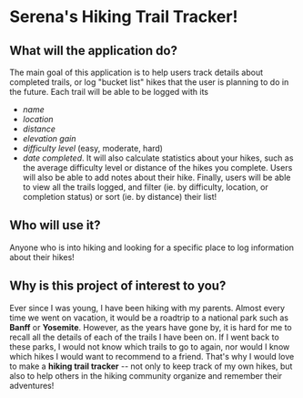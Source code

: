# Serena's Hiking Trail Tracker!

## What will the application do?
The main goal of this application is to help users track details about completed trails, or log "bucket list" hikes that the user is planning to do in the future. Each trail will be able to be logged with its 
- *name* 
- *location* 
- *distance*
- *elevation gain* 
- *difficulty level* (easy, moderate, hard)
- *date completed*. 
It will also calculate statistics about your hikes, such as the average difficulty level or distance of the hikes you complete. Users will also be able to add notes about their hike. Finally, users will be able to view all the trails logged, and filter (ie. by difficulty, location, or completion status) or sort (ie. by distance) their list!

## Who will use it?
Anyone who is into hiking and looking for a specific place to log information about their hikes! 

## Why is this project of interest to you?
Ever since I was young, I have been hiking with my parents. Almost every time we went on vacation, it would be a roadtrip to a national park such as **Banff** or **Yosemite**. However, as the years have gone by, it is hard for me to recall all the details of each of the trails I have been on. If I went back to these parks, I would not know which trails to go to again, nor would I know which hikes I would want to recommend to a friend. That's why I would love to make a **hiking trail tracker** -- not only to keep track of my own hikes, but also to help others in the hiking community organize and remember their adventures!